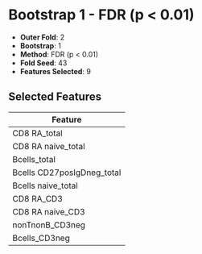 # Bootstrap 1 - FDR (p < 0.01)

- **Outer Fold**: 2
- **Bootstrap**: 1
- **Method**: FDR (p < 0.01)
- **Fold Seed**: 43
- **Features Selected**: 9

## Selected Features

| Feature |
|---------|
| CD8 RA_total |
| CD8 RA naive_total |
| Bcells_total |
| Bcells CD27posIgDneg_total |
| Bcells naive_total |
| CD8 RA_CD3 |
| CD8 RA naive_CD3 |
| nonTnonB_CD3neg |
| Bcells_CD3neg |
